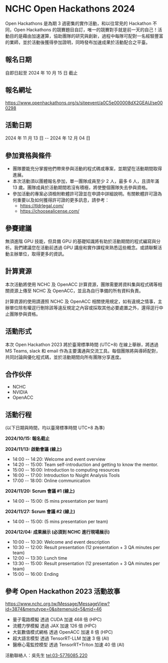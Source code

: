
# NCHC Open Hackathons 2024

Open Hackathons 是為期 3 週密集的實作活動，和以往常見的 Hackathon 不同，Open Hackathons 的競賽題目自訂，唯一的競賽對手就是前一天的自己！活動目的是藉由加速運算，協助團隊的研究與創新，過程中每隊可配對一名經驗豐富的業師，並於活動後獲得參加證明，同時發布加速成果於活動配合之平臺。

## 報名日期

自即日起至 2024 年 10 月 15 日 截止

## 報名網址

<https://www.openhackathons.org/s/siteevent/a0C5e000008dX2GEAU/se000298>

## 活動日期

2024 年 11 月 13 日 -- 2024 年 12 月 04 日

## 參加資格與條件

 -  團隊要能充分掌握他們帶來參與活動的程式碼或專案，並期望在活動期間取得進展。
 -  本次活動須以團體報名參加，單一團隊成員至少 2 人，最多 6 人，且須年滿 13 歲。團隊成員於活動期間若沒有積極，將使整個團隊失去參與資格。
 -  參加活動的專案必須檢附軟體許可證並在申請中詳細說明。有關軟體許可證為何重要以及如何獲得許可證的更多訊息，請參考：
     -  <https://tldrlegal.com/>
     -  <https://choosealicense.com/>

## 參賽建議

無須進階 GPU 技能，但具備 GPU 的基礎知識將有助於活動期間的程式編寫與分析。我們建議您在活動前透過 GPU 講座和實作課程來熟悉這些概念。或請聯繫活動主辦單位，取得更多的資訊。

## 計算資源

本次活動將使用 NCHC 及 OpenACC 計算資源，團隊需要將資料集與程式碼等相關資源上傳至 NCHC 及 OpenACC，並且為自行準備的所有資料負責。

計算資源的使用請遵照 NCHC 及 OpenACC 相關使用規定，如有違規之情事，主辦單位除有權逕行刪除該等違反規定之內容或採取其他必要處置之外，還得逕行中止團隊參與資格。

## 活動形式

本次 Open Hackathon 2023 將於臺灣標準時間 (UTC+8) 在線上舉辦，將透過 MS Teams, slack 和 email 作為主要溝通與交流工具。每個團隊將與導師配對，共同討論與優化程式碼，並於活動期間向所有團隊分享進度。

## 合作伙伴

 -  NCHC
 -  NVIDIA
 -  OpenACC

## 活動行程

(以下日期與時間，均以臺灣標準時間 UTC+8 為準)

**2024/10/15: 報名截止**

**2024/11/13: 啟動會議 (線上)**

 -  14:00 -- 14:20: Welcome and event overview
 -  14:20 -- 15:00: Team self-introduction and getting to know the mentor.
 -  15:00 -- 16:00: Introduction to computing resources
 -  16:00 -- 17:00: Introduction to Nsight Analysis Tools
 -  17:00 -- 18:00: Online communication

**2024/11/20: Scrum 會議 #1 (線上)**

 -  14:00 -- 15:00: (5 mins presentation per team)

**2024/11/27: Scrum 會議 #2 (線上)**

 -  14:00 -- 15:00: (5 mins presentation per team)

**2024/12/04: 成果展示 (必須到 NCHC 進行現場展示)**

 -  10:00 -- 10:30: Welcome and event description
 -  10:30 -- 12:00: Result presentation (12 presentation + 3 QA minutes per team)
 -  12:00 -- 13:30: Lunch time
 -  13:30 -- 15:00: Result presentation (12 presentation + 3 QA minutes per team)
 -  15:00 -- 16:00: Ending

## 參考 Open Hackathon 2023 活動故事

<https://www.nchc.org.tw/Message/MessageView?id=3874&menutype=0&sitemenuid=5&mid=46>

 -  量子電路模擬 透過 CUDA 加速 468 倍 (HPC)
 -  流體力學模擬 透過 JAX 加速 126 倍 (HPC)
 -  大氣數值模式網格 透過 OpenACC 加速 8 倍 (HPC)
 -  超大語言模型 透過 TensorRT-LLM 加速 3 倍 (AI)
 -  醫療心電監控模型 透過 TensorRT+Triton 加速 40 倍 (AI)

活動聯絡人：吳先生 <tel:03-5776085,220>
